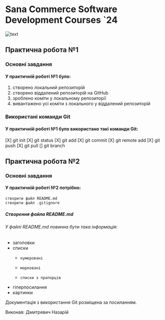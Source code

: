 # Sana Commerce Software Development Courses `24
![text](https://upload.wikimedia.org/wikipedia/commons/0/08/Sana_Commerce_Logo.png)

## Практична робота №1
### Основні завдання
#### У практичній роботі №1 було:
1. створено локальний репозиторій
2. створено віддалений репозиторій на GitHub
3. зроблено коміти у локальному репозиторії
4. вивантажено усі коміти з локального у віддалений репозиторій
### Використані команди Git
#### У практичній роботі №1 було використано такі команди Git:
 [X] git init
 [X] git status
 [X] git add
 [X] git commit
 [X] git remote add
 [X] git push
 [X] git pull
 [] git branch
## Практична робота №2
### Основні завдання
#### У практичній роботі №2 потрібно:
```
створити файл README.md
створити файл .gitignore
```
##### Створення файла README.md
###### У файлі README.md повинна бути така інформація:
* заголовки
* списки
  -     нумеровані
  -     марковані
  -     списки з прапорців
* гіперпосилання
* картинки

Документація з використання Git розміщена за посиланням.

Виконав: Дмитревич Назарій
